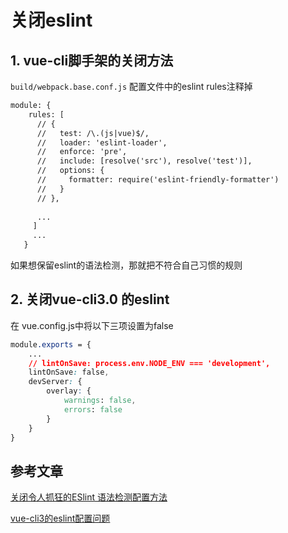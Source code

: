 # 关闭eslint

## 1. vue-cli脚手架的关闭方法

 `build/webpack.base.conf.js` 配置文件中的eslint rules注释掉

```html
module: {
    rules: [
      // {
      //   test: /\.(js|vue)$/,
      //   loader: 'eslint-loader',
      //   enforce: 'pre',
      //   include: [resolve('src'), resolve('test')],
      //   options: {
      //     formatter: require('eslint-friendly-formatter')
      //   }
      // },
      
      ...
     ]
     ...
   }
```

如果想保留eslint的语法检测，那就把不符合自己习惯的规则

## 2. 关闭vue-cli3.0 的eslint

在 vue.config.js中将以下三项设置为false

```css
module.exports = {  
    ...
    // lintOnSave: process.env.NODE_ENV === 'development',
    lintOnSave: false,
	devServer: {
        overlay: {
            warnings: false,
            errors: false
        }
    }
}
```





## 参考文章

[关闭令人抓狂的ESlint 语法检测配置方法](https://blog.csdn.net/qq_34645412/article/details/78974413)

[vue-cli3的eslint配置问题](https://www.jianshu.com/p/bfc7e7329cff)